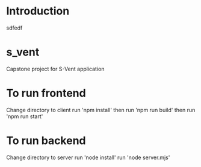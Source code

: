 # Introduction 
sdfedf

# s_vent
Capstone project for S-Vent application
# To run frontend
Change directory to client
run 'npm install'
then run 'npm run build' then run 'npm run start'
# To run backend
Change directory to server
run 'node install'
run 'node server.mjs'




